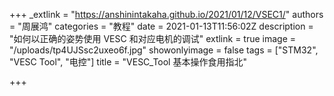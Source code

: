 +++
_extlink = "https://anshinintakaha.github.io/2021/01/12/VSEC1/"
authors = "周展鸿"
categories = "教程"
date = 2021-01-13T11:56:02Z
description = "如何以正确的姿势使用 VESC 和对应电机的调试"
extlink = true
image = "/uploads/tp4UJSsc2uxeo6f.jpg"
showonlyimage = false
tags = ["STM32", "VESC Tool", "电控"]
title = "VESC_Tool 基本操作食用指北"

+++
